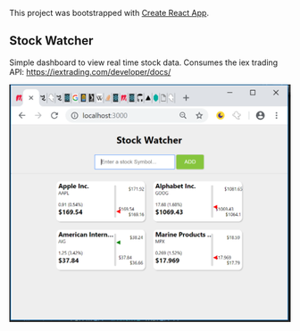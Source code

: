 This project was bootstrapped with [Create React App](https://github.com/facebook/create-react-app).

## Stock Watcher

Simple dashboard to view real time stock data. Consumes the iex trading API: https://iextrading.com/developer/docs/

<img src="./screenshot.PNG" alt="My Screenshot"/>
